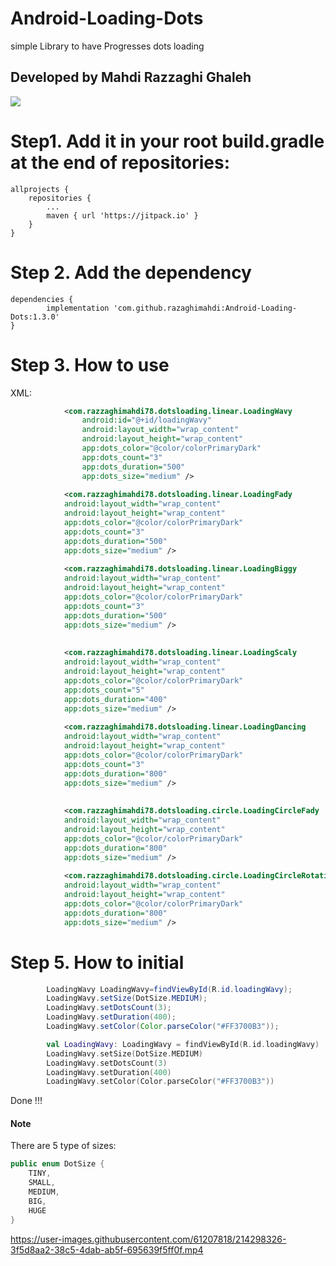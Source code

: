 # Android-Loading-Dots

simple Library to have Progresses dots loading

## Developed by Mahdi Razzaghi Ghaleh

[![](https://jitpack.io/v/razaghimahdi/Android-Loading-Dots.svg)](https://jitpack.io/#razaghimahdi/Android-Loading-Dots)

# Step1. Add it in your root build.gradle at the end of repositories:

	allprojects {
		repositories {
			...
			maven { url 'https://jitpack.io' }
		}
	}

# Step 2. Add the dependency

	dependencies {
	        implementation 'com.github.razaghimahdi:Android-Loading-Dots:1.3.0'
	}

# Step 3. How to use

XML:

```xml
            <com.razzaghimahdi78.dotsloading.linear.LoadingWavy
                android:id="@+id/loadingWavy"
                android:layout_width="wrap_content"
                android:layout_height="wrap_content"
                app:dots_color="@color/colorPrimaryDark"
                app:dots_count="3"
                app:dots_duration="500"
                app:dots_size="medium" />
            
            <com.razzaghimahdi78.dotsloading.linear.LoadingFady
            android:layout_width="wrap_content"
            android:layout_height="wrap_content"
            app:dots_color="@color/colorPrimaryDark"
            app:dots_count="3"
            app:dots_duration="500"
            app:dots_size="medium" />
            
            <com.razzaghimahdi78.dotsloading.linear.LoadingBiggy
            android:layout_width="wrap_content"
            android:layout_height="wrap_content"
            app:dots_color="@color/colorPrimaryDark"
            app:dots_count="3"
            app:dots_duration="500"
            app:dots_size="medium" />
            
            
            <com.razzaghimahdi78.dotsloading.linear.LoadingScaly
            android:layout_width="wrap_content"
            android:layout_height="wrap_content"
            app:dots_color="@color/colorPrimaryDark"
            app:dots_count="5"
            app:dots_duration="400"
            app:dots_size="medium" />
            
            <com.razzaghimahdi78.dotsloading.linear.LoadingDancing
            android:layout_width="wrap_content"
            android:layout_height="wrap_content"
            app:dots_color="@color/colorPrimaryDark"
            app:dots_count="3"
            app:dots_duration="800"
            app:dots_size="medium" />
            
            
            <com.razzaghimahdi78.dotsloading.circle.LoadingCircleFady
            android:layout_width="wrap_content"
            android:layout_height="wrap_content"
            app:dots_color="@color/colorPrimaryDark"
            app:dots_duration="800"
            app:dots_size="medium" />
            
            <com.razzaghimahdi78.dotsloading.circle.LoadingCircleRotation
            android:layout_width="wrap_content"
            android:layout_height="wrap_content"
            app:dots_color="@color/colorPrimaryDark"
            app:dots_duration="800"
            app:dots_size="medium" />
```

# Step 5. How to initial

```Java
        LoadingWavy LoadingWavy=findViewById(R.id.loadingWavy);
        LoadingWavy.setSize(DotSize.MEDIUM);
        LoadingWavy.setDotsCount(3);
        LoadingWavy.setDuration(400);
        LoadingWavy.setColor(Color.parseColor("#FF3700B3"));

```

```Kotlin
        val LoadingWavy: LoadingWavy = findViewById(R.id.loadingWavy)
        LoadingWavy.setSize(DotSize.MEDIUM)
        LoadingWavy.setDotsCount(3)
        LoadingWavy.setDuration(400)
        LoadingWavy.setColor(Color.parseColor("#FF3700B3"))
```

Done !!!

#### **Note**

There are 5 type of sizes:

```Java
public enum DotSize {
    TINY,
    SMALL,
    MEDIUM,
    BIG,
    HUGE
}
```


https://user-images.githubusercontent.com/61207818/214298326-3f5d8aa2-38c5-4dab-ab5f-695639f5ff0f.mp4



